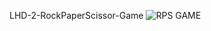 
LHD-2-RockPaperScissor-Game
![RPS GAME](https://user-images.githubusercontent.com/76551267/148892684-892d768a-c577-4bd3-8f90-441902adb36a.png)

